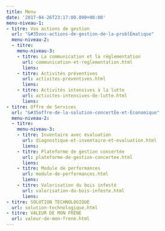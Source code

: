 ```yaml
---
title: Menu
date: '2017-04-26T23:17:00.000+00:00'
menu-niveau-1:
- titre: Vos actions de gestion
  url: "&#35vos-actions-de-gestion-de-la-problÈmatique"
  menu-niveau-2:
  - titre: 
    menu-niveau-3:
    - titre: La communication et la réglementation
      url: communication-et-reglementation.html
      liens: 
    - titre: Activités préventives
      url: activites-preventives.html
      liens: 
    - titre: Activités intensives à la lutte
      url: activites-intensives-de-lutte.html
      liens: 
- titre: Offre de Services
  url: "&#35offre-de-la-solution-concertÉe-et-Économique"
  menu-niveau-2:
  - titre: 
    menu-niveau-3:
    - titre: Inventaire avec évaluation
      url: diagnostique-et-inventaire-et-evaluation.html
      liens: 
    - titre: Plateforme de gestion concertée
      url: plateforme-de-gestion-concertee.html
      liens: 
    - titre: Module de performances
      url: module-de-performances.html
      liens: 
    - titre: Valorisation du bois infesté
      url: valorisation-du-bois-infeste.html
      liens: 
- titre: SOLUTION TECHNOLOGIQUE
  url: solution-technologique.html
- titre: VALEUR DE MON FRÊNE
  url: valeur-de-mon-frene.html
---
```

